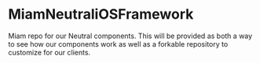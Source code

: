 # MiamNeutraliOSFramework
Miam repo for our Neutral components. This will be provided as both a way to see how our components work as well as a forkable repository to customize for our clients.
